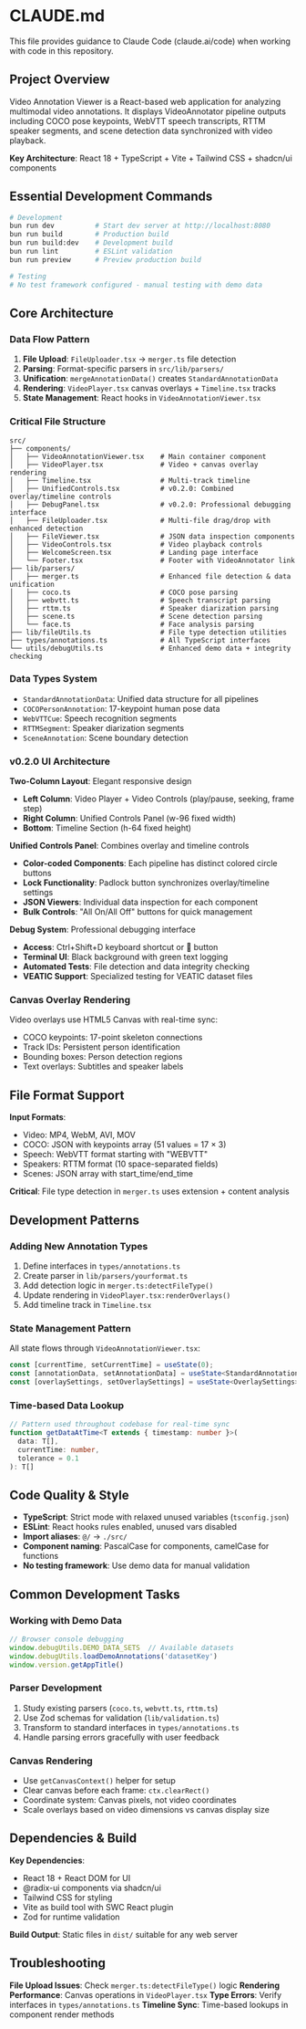 # CLAUDE.md

This file provides guidance to Claude Code (claude.ai/code) when working with code in this repository.

## Project Overview

Video Annotation Viewer is a React-based web application for analyzing multimodal video annotations. It displays VideoAnnotator pipeline outputs including COCO pose keypoints, WebVTT speech transcripts, RTTM speaker segments, and scene detection data synchronized with video playback.

**Key Architecture**: React 18 + TypeScript + Vite + Tailwind CSS + shadcn/ui components

## Essential Development Commands

```bash
# Development
bun run dev          # Start dev server at http://localhost:8080
bun run build        # Production build 
bun run build:dev    # Development build
bun run lint         # ESLint validation
bun run preview      # Preview production build

# Testing
# No test framework configured - manual testing with demo data
```

## Core Architecture

### Data Flow Pattern
1. **File Upload**: `FileUploader.tsx` → `merger.ts` file detection
2. **Parsing**: Format-specific parsers in `src/lib/parsers/`
3. **Unification**: `mergeAnnotationData()` creates `StandardAnnotationData`
4. **Rendering**: `VideoPlayer.tsx` canvas overlays + `Timeline.tsx` tracks
5. **State Management**: React hooks in `VideoAnnotationViewer.tsx`

### Critical File Structure
```
src/
├── components/
│   ├── VideoAnnotationViewer.tsx    # Main container component
│   ├── VideoPlayer.tsx              # Video + canvas overlay rendering
│   ├── Timeline.tsx                 # Multi-track timeline
│   ├── UnifiedControls.tsx          # v0.2.0: Combined overlay/timeline controls
│   ├── DebugPanel.tsx               # v0.2.0: Professional debugging interface
│   ├── FileUploader.tsx             # Multi-file drag/drop with enhanced detection
│   ├── FileViewer.tsx               # JSON data inspection components
│   ├── VideoControls.tsx            # Video playback controls
│   ├── WelcomeScreen.tsx            # Landing page interface
│   └── Footer.tsx                   # Footer with VideoAnnotator link
├── lib/parsers/
│   ├── merger.ts                    # Enhanced file detection & data unification
│   ├── coco.ts                      # COCO pose parsing
│   ├── webvtt.ts                    # Speech transcript parsing
│   ├── rttm.ts                      # Speaker diarization parsing
│   ├── scene.ts                     # Scene detection parsing
│   └── face.ts                      # Face analysis parsing
├── lib/fileUtils.ts                 # File type detection utilities
├── types/annotations.ts             # All TypeScript interfaces
└── utils/debugUtils.ts              # Enhanced demo data + integrity checking
```

### Data Types System
- `StandardAnnotationData`: Unified data structure for all pipelines
- `COCOPersonAnnotation`: 17-keypoint human pose data
- `WebVTTCue`: Speech recognition segments
- `RTTMSegment`: Speaker diarization segments
- `SceneAnnotation`: Scene boundary detection

### v0.2.0 UI Architecture
**Two-Column Layout**: Elegant responsive design
- **Left Column**: Video Player + Video Controls (play/pause, seeking, frame step)
- **Right Column**: Unified Controls Panel (w-96 fixed width)
- **Bottom**: Timeline Section (h-64 fixed height)

**Unified Controls Panel**: Combines overlay and timeline controls
- **Color-coded Components**: Each pipeline has distinct colored circle buttons
- **Lock Functionality**: Padlock button synchronizes overlay/timeline settings
- **JSON Viewers**: Individual data inspection for each component
- **Bulk Controls**: "All On/All Off" buttons for quick management

**Debug System**: Professional debugging interface
- **Access**: Ctrl+Shift+D keyboard shortcut or 🐛 button
- **Terminal UI**: Black background with green text logging
- **Automated Tests**: File detection and data integrity checking
- **VEATIC Support**: Specialized testing for VEATIC dataset files

### Canvas Overlay Rendering
Video overlays use HTML5 Canvas with real-time sync:
- COCO keypoints: 17-point skeleton connections
- Track IDs: Persistent person identification
- Bounding boxes: Person detection regions
- Text overlays: Subtitles and speaker labels

## File Format Support

**Input Formats**:
- Video: MP4, WebM, AVI, MOV
- COCO: JSON with keypoints array (51 values = 17 × 3)
- Speech: WebVTT format starting with "WEBVTT"
- Speakers: RTTM format (10 space-separated fields)
- Scenes: JSON array with start_time/end_time

**Critical**: File type detection in `merger.ts` uses extension + content analysis

## Development Patterns

### Adding New Annotation Types
1. Define interfaces in `types/annotations.ts`
2. Create parser in `lib/parsers/yourformat.ts`
3. Add detection logic in `merger.ts:detectFileType()`
4. Update rendering in `VideoPlayer.tsx:renderOverlays()`
5. Add timeline track in `Timeline.tsx`

### State Management Pattern
All state flows through `VideoAnnotationViewer.tsx`:
```typescript
const [currentTime, setCurrentTime] = useState(0);
const [annotationData, setAnnotationData] = useState<StandardAnnotationData | null>(null);
const [overlaySettings, setOverlaySettings] = useState<OverlaySettings>({...});
```

### Time-based Data Lookup
```typescript
// Pattern used throughout codebase for real-time sync
function getDataAtTime<T extends { timestamp: number }>(
  data: T[], 
  currentTime: number,
  tolerance = 0.1
): T[]
```

## Code Quality & Style

- **TypeScript**: Strict mode with relaxed unused variables (`tsconfig.json`)
- **ESLint**: React hooks rules enabled, unused vars disabled
- **Import aliases**: `@/` → `./src/`
- **Component naming**: PascalCase for components, camelCase for functions
- **No testing framework**: Use demo data for manual validation

## Common Development Tasks

### Working with Demo Data
```typescript
// Browser console debugging
window.debugUtils.DEMO_DATA_SETS  // Available datasets
window.debugUtils.loadDemoAnnotations('datasetKey')
window.version.getAppTitle()
```

### Parser Development
1. Study existing parsers (`coco.ts`, `webvtt.ts`, `rttm.ts`)
2. Use Zod schemas for validation (`lib/validation.ts`)
3. Transform to standard interfaces in `types/annotations.ts`
4. Handle parsing errors gracefully with user feedback

### Canvas Rendering
- Use `getCanvasContext()` helper for setup
- Clear canvas before each frame: `ctx.clearRect()`
- Coordinate system: Canvas pixels, not video coordinates
- Scale overlays based on video dimensions vs canvas display size

## Dependencies & Build

**Key Dependencies**:
- React 18 + React DOM for UI
- @radix-ui components via shadcn/ui
- Tailwind CSS for styling
- Vite as build tool with SWC React plugin
- Zod for runtime validation

**Build Output**: Static files in `dist/` suitable for any web server

## Troubleshooting

**File Upload Issues**: Check `merger.ts:detectFileType()` logic
**Rendering Performance**: Canvas operations in `VideoPlayer.tsx`
**Type Errors**: Verify interfaces in `types/annotations.ts`
**Timeline Sync**: Time-based lookups in component render methods